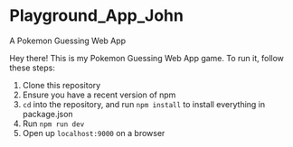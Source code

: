 # Playground_App_John
A Pokemon Guessing Web App

Hey there! This is my Pokemon Guessing Web App game. To run it, follow these steps:
1. Clone this repository
2. Ensure you have a recent version of npm
3. ```cd``` into the repository, and run ```npm install``` to install everything in package.json
4. Run ```npm run dev```
5. Open up ```localhost:9000``` on a browser
